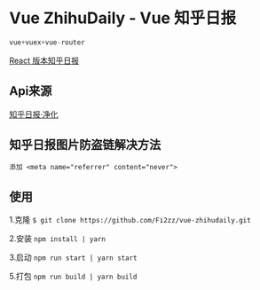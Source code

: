 
# Vue ZhihuDaily - Vue 知乎日报

```javascript
vue+vuex+vue-router
```

<a href="https://github.com/Fi2zz/react-zhihudaily"> React 版本知乎日报</a>



## Api来源
   <a href="https://github.com/izzyleung/ZhihuDailyPurify"> 知乎日报·净化</a>
## 知乎日报图片防盗链解决方法
    添加 <meta name="referrer" content="never">

## 使用
   1.克隆     `$ git clone https://github.com/Fi2zz/vue-zhihudaily.git`

   2.安装     `npm install | yarn`

   3.启动     `npm run start | yarn start`

   5.打包     `npm run build | yarn build`



